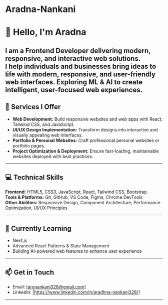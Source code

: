 # Aradna-Nankani


# 👋 Hello, I'm Aradna

I am a **Frontend Developer** delivering **modern, responsive, and interactive web solutions**.  
I help individuals and businesses bring ideas to life with modern, responsive, and user-friendly web interfaces.
Exploring ML & AI to create intelligent, user-focused web experiences.
---

## 🚀 Services I Offer

- **Web Development:** Build responsive websites and web apps with React, Tailwind CSS, and JavaScript.  
- **UI/UX Design Implementation:** Transform designs into interactive and visually appealing web interfaces.  
- **Portfolio & Personal Websites:** Craft professional personal websites or portfolio pages.  
- **Project Optimization & Deployment:** Ensure fast-loading, maintainable websites deployed with best practices.

---

## 💻 Technical Skills

**Frontend:** HTML5, CSS3, JavaScript, React, Tailwind CSS, Bootstrap  
**Tools & Platforms:** Git, GitHub, VS Code, Figma, Chrome DevTools  
**Other Abilities:** Responsive Design, Component Architecture, Performance Optimization, UI/UX Principles

---

## 🌱 Currently Learning

- Next.js  
- Advanced React Patterns & State Management
- Building AI-powered web features to enhance user experience  
---

## 📫 Get in Touch

- Email: [aronankani328@gmail.com]
- LinkedIn: [https://www.linkedin.com/in/aradhna-nankani328/]
---


